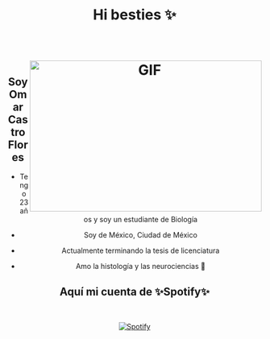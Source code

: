 <div align="center">
  <h1> Hi besties ✨ <h1>

<br />
<img align="right" height="300px" width="460px" alt="GIF" src="https://media4.giphy.com/media/v1.Y2lkPTc5MGI3NjExOTlkYnF3NnN0YXdxeGFhamE3M3hrc3N1NTQzODk5cWR1c2N6MmNnYiZlcD12MV9pbnRlcm5hbF9naWZfYnlfaWQmY3Q9Zw/BHcqBMCzGrwOSdMU38/giphy.gif" />
<p align="center">
  <h2>Soy Omar Castro Flores </h2>
</p>
 
-  Tengo 23 años y soy un estudiante de Biología

-  Soy de México, Ciudad de México

-  Actualmente terminando la tesis de licenciatura

-  Amo la histología y las neurociencias 🧠

<p align="center">
  
## Aquí mi cuenta de ✨Spotify✨

&nbsp;<div align="center" >
  [![Spotify](https://novatorem.vercel.app/api/spotify?background_color=0d1117&border_color=ffffff)](https://open.spotify.com/user/omarcast132)
</div>


<!--
**Omar1432/Omar1432** is a ✨ _special_ ✨ repository because its `README.md` (this file) appears on your GitHub profile.

Here are some ideas to get you started:

- 🔭 I’m currently working on ...
- 🌱 I’m currently learning ...
- 👯 I’m looking to collaborate on ...
- 🤔 I’m looking for help with ...
- 💬 Ask me about ...
- 📫 How to reach me: ...
- 😄 Pronouns: ...
- ⚡ Fun fact: ...
-->
